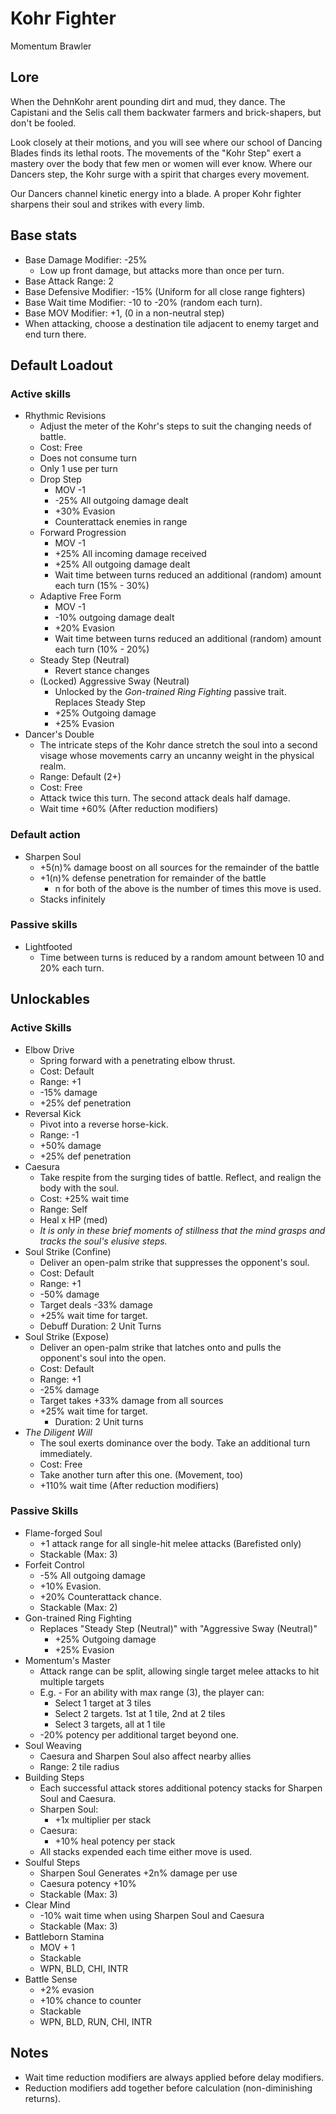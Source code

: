 # Kohr Fighter
Momentum Brawler

## Lore
When the DehnKohr arent pounding dirt and mud, they dance. The Capistani and the Selis call them backwater farmers and brick-shapers, but don't be fooled.

Look closely at their motions, and you will see where our school of Dancing Blades finds its lethal roots. The movements of the "Kohr Step" exert a mastery over the body that few men or women will ever know. Where our Dancers step, the Kohr surge with a spirit that charges every movement.

Our Dancers channel kinetic energy into a blade. A proper Kohr fighter sharpens their soul and strikes with every limb.

## Base stats
* Base Damage Modifier: -25%
    * Low up front damage, but attacks more than once per turn.
* Base Attack Range: 2
* Base Defensive Modifier: -15% (Uniform for all close range fighters)
* Base Wait time Modifier: -10 to -20% (random each turn).
* Base MOV Modifier: +1, (0 in a non-neutral step)
* When attacking, choose a destination tile adjacent to enemy target and end turn there.

## Default Loadout
### Active skills
* Rhythmic Revisions
    * Adjust the meter of the Kohr's steps to suit the changing needs of battle.
    * Cost: Free
    * Does not consume turn
    * Only 1 use per turn
    * Drop Step
        * MOV -1
        * -25% All outgoing damage dealt
        * +30% Evasion
        * Counterattack enemies in range
    * Forward Progression
        * MOV -1
        * +25% All incoming damage received
        * +25% All outgoing damage dealt
        * Wait time between turns reduced an additional (random) amount each turn (15% - 30%)
    * Adaptive Free Form
        * MOV -1
        * -10% outgoing damage dealt
        * +20% Evasion
        * Wait time between turns reduced an additional (random) amount each turn (10% - 20%)
    * Steady Step (Neutral)
        * Revert stance changes
    * (Locked) Aggressive Sway (Neutral)
        * Unlocked by the _Gon-trained Ring Fighting_ passive trait. Replaces Steady Step
        * +25% Outgoing damage
        * +25% Evasion
* Dancer's Double
    * The intricate steps of the Kohr dance stretch the soul into a second visage whose movements carry an uncanny weight in the physical realm.
    * Range: Default (2+)
    * Cost: Free
    * Attack twice this turn. The second attack deals half damage.
    * Wait time +60% (After reduction modifiers)

### Default action
* Sharpen Soul
    * +5(n)% damage boost on all sources for the remainder of the battle
    * +1(n)% defense penetration for remainder of the battle
        * n for both of the above is the number of times this move is used.
    * Stacks infinitely

### Passive skills
* Lightfooted
    * Time between turns is reduced by a random amount between 10 and 20% each turn.

## Unlockables
### Active Skills
* Elbow Drive
    * Spring forward with a penetrating elbow thrust.
    * Cost: Default
    * Range: +1
    * -15% damage
    * +25% def penetration
* Reversal Kick
    * Pivot into a reverse horse-kick.
    * Range: -1
    * +50% damage
    * +25% def penetration
* Caesura
    * Take respite from the surging tides of battle. Reflect, and realign the body with the soul.
    * Cost: +25% wait time
    * Range: Self
    * Heal x HP (med)
    * _It is only in these brief moments of stillness that the mind grasps and tracks the soul's elusive steps._
* Soul Strike (Confine)
    * Deliver an open-palm strike that suppresses the opponent's soul.
    * Cost: Default
    * Range: +1
    * -50% damage
    * Target deals -33% damage
    * +25% wait time for target.
    * Debuff Duration: 2 Unit Turns
* Soul Strike (Expose)
    * Deliver an open-palm strike that latches onto and pulls the opponent's soul into the open.
    * Cost: Default
    * Range: +1
    * -25% damage
    * Target takes +33% damage from all sources
    * +25% wait time for target.
        * Duration: 2 Unit turns
* _The Diligent Will_
    * The soul exerts dominance over the body. Take an additional turn immediately.
    * Cost: Free
    * Take another turn after this one. (Movement, too)
    * +110% wait time (After reduction modifiers)

### Passive Skills
* Flame-forged Soul
    * +1 attack range for all single-hit melee attacks (Barefisted only)
    * Stackable (Max: 3)
* Forfeit Control
    * -5% All outgoing damage
    * +10% Evasion.
    * +20% Counterattack chance.
    * Stackable (Max: 2)
* Gon-trained Ring Fighting
    * Replaces "Steady Step (Neutral)" with "Aggressive Sway (Neutral)"
        * +25% Outgoing damage
        * +25% Evasion
* Momentum's Master
    * Attack range can be split, allowing single target melee attacks to hit multiple targets
    * E.g. - For an ability with max range (3), the player can:
        * Select 1 target at 3 tiles
        * Select 2 targets. 1st at 1 tile, 2nd at 2 tiles
        * Select 3 targets, all at 1 tile
    * -20% potency per additional target beyond one.
* Soul Weaving
    * Caesura and Sharpen Soul also affect nearby allies
    * Range: 2 tile radius
* Building Steps
    * Each successful attack stores additional potency stacks for Sharpen Soul and Caesura.
    * Sharpen Soul:
        * +1x multiplier per stack
    * Caesura:
        * +10% heal potency per stack
    * All stacks expended each time either move is used.
* Soulful Steps
    * Sharpen Soul Generates +2n% damage per use
    * Caesura potency +10%
    * Stackable (Max: 3)
* Clear Mind
    * -10% wait time when using Sharpen Soul and Caesura
    * Stackable (Max: 3)
* Battleborn Stamina
    * MOV + 1
    * Stackable
    * WPN, BLD, CHI, INTR
* Battle Sense
    * +2% evasion
    * +10% chance to counter
    * Stackable
    * WPN, BLD, RUN, CHI, INTR

## Notes
* Wait time reduction modifiers are always applied before delay modifiers.
* Reduction modifiers add together before calculation (non-diminishing returns).
